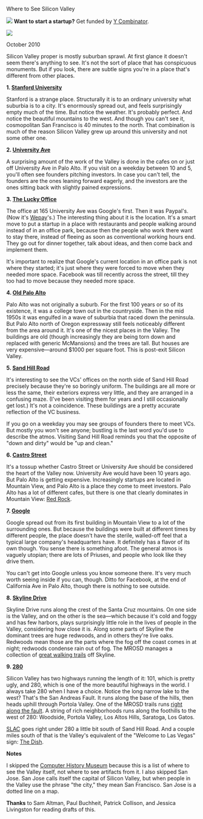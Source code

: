 Where to See Silicon Valley


![](http://www.virtumundo.com/images/spacer.gif)
**Want to start a startup?** Get funded by
[Y Combinator](http://ycombinator.com/apply.html).

  
![](http://www.virtumundo.com/images/spacer.gif)


October 2010  
  
Silicon Valley proper is mostly suburban sprawl. At first glance
it doesn't seem there's anything to see. It's not the sort of place
that has conspicuous monuments. But if you look, there are subtle
signs you're in a place that's different from other places.  
  
**1. [Stanford
University](http://maps.google.com/maps?q=stanford+university)**  
  
Stanford is a strange place. Structurally it is to an ordinary
university what suburbia is to a city. It's enormously spread out,
and feels surprisingly empty much of the time. But notice the
weather. It's probably perfect. And notice the beautiful mountains
to the west. And though you can't see it, cosmopolitan San Francisco
is 40 minutes to the north. That combination is much of the reason
Silicon Valley grew up around this university and not some other
one.  
  
**2. [University
Ave](http://maps.google.com/maps?q=university+and+ramona+palo+alto)**  
  
A surprising amount of the work of the Valley is done in the cafes
on or just off University Ave in Palo Alto. If you visit on a
weekday between 10 and 5, you'll often see founders pitching
investors. In case you can't tell, the founders are the ones leaning
forward eagerly, and the investors are the ones sitting back with
slightly pained expressions.  
  
**3. [The Lucky
Office](http://maps.google.com/maps?q=165+university+ave+palo+alto)**  
  
The office at 165 University Ave was Google's first. Then it was
Paypal's. (Now it's [Wepay](http://wepay.com)'s.) The interesting thing about it is
the location. It's a smart move to put a startup in a place with
restaurants and people walking around instead of in an office park,
because then the people who work there want to stay there, instead
of fleeing as soon as conventional working hours end. They go out
for dinner together, talk about ideas, and then come back and
implement them.  
  
It's important to realize that Google's current location in an
office park is not where they started; it's just where they were
forced to move when they needed more space. Facebook was till
recently across the street, till they too had to move because they
needed more space.  
  
**4. [Old
Palo Alto](http://maps.google.com/maps?q=old+palo+alto)**  
  
Palo Alto was not originally a suburb. For the first 100 years or
so of its existence, it was a college town out in the countryside.
Then in the mid 1950s it was engulfed in a wave of suburbia that
raced down the peninsula. But Palo Alto north of Oregon expressway
still feels noticeably different from the area around it. It's one
of the nicest places in the Valley. The buildings are old (though
increasingly they are being torn down and replaced with generic
McMansions) and the trees are tall. But houses are very
expensive—around $1000 per square foot. This is post-exit
Silicon Valley.  
  

**5. [Sand
Hill Road](http://maps.google.com/maps?q=2900+sand+hill+road+menlo+park)**  
  
It's interesting to see the VCs' offices on the north side of Sand
Hill Road precisely because they're so boringly uniform. The
buildings are all more or less the same, their exteriors express
very little, and they are arranged in a confusing maze. (I've been
visiting them for years and I still occasionally get lost.) It's
not a coincidence. These buildings are a pretty accurate reflection
of the VC business.  
  
If you go on a weekday you may see groups of founders there to meet
VCs. But mostly you won't see anyone; bustling is the last word
you'd use to describe the atmos. Visiting Sand Hill Road reminds
you that the opposite of "down and dirty" would be "up and clean."  
  
**6. [Castro
Street](http://maps.google.com/maps?q=castro+and+villa+mountain+view)**  
  
It's a tossup whether Castro Street or University Ave should be
considered the heart of the Valley now. University Ave would have
been 10 years ago. But Palo Alto is getting expensive. Increasingly
startups are located in Mountain View, and Palo Alto is a place
they come to meet investors. Palo Alto has a lot of different
cafes, but there is one that clearly dominates in Mountain View:
[Red
Rock](http://maps.google.com/places/us/ca/mountain-view/castro-st/201/-red-rock-coffee).  
  
**7. [Google](http://maps.google.com/maps?q=charleston+road+mountain+view)**  
  
Google spread out from its first building in Mountain View 
to a lot of the surrounding ones. But because the
buildings were built at different times by different people,
the place doesn't have the sterile, walled-off feel that a typical
large company's headquarters have. It definitely has a flavor of
its own though. You sense there is something afoot. The general
atmos is vaguely utopian; there are lots of Priuses, and people who
look like they drive them.  
  
You can't get into Google unless you know someone there. It's very
much worth seeing inside if you can, though. Ditto for Facebook,
at the end of California Ave in Palo Alto, though there is nothing
to see outside.  
  
**8. [Skyline
Drive](http://maps.google.com/maps?q=skylonda)**  
  
Skyline Drive runs along the crest of the Santa Cruz mountains. On
one side is the Valley, and on the other is the sea—which
because it's cold and foggy and has few harbors, plays surprisingly
little role in the lives of people in the Valley, considering how
close it is. Along some parts of Skyline the dominant trees are
huge redwoods, and in others they're live oaks. Redwoods mean those
are the parts where the fog off the coast comes in at night; redwoods
condense rain out of fog. The MROSD manages a collection of [great walking trails](http://www.openspace.org/) off
Skyline.  
  
**9. [280](http://maps.google.com/maps?q=interstate+280+san+mateo)**  
  
Silicon Valley has two highways running the length of it: 101, which
is pretty ugly, and 280, which is one of the more beautiful highways
in the world. I always take 280 when I have a choice. Notice the
long narrow lake to the west? That's the San Andreas Fault. It
runs along the base of the hills, then heads uphill through Portola
Valley. One of the MROSD trails runs [right along
the fault](http://www.openspace.org/preserves/pr_los_trancos.asp). A string of rich neighborhoods runs along the
foothills to the west of 280: Woodside, Portola Valley, Los Altos
Hills, Saratoga, Los Gatos.  
  
[SLAC](http://www.flickr.com/photos/38037974@N00/3890299362/) goes right under 280 a little bit south of Sand Hill Road. And a couple miles south of that is the Valley's equivalent of the "Welcome to Las Vegas" sign: [The Dish](http://www.flickr.com/photos/paulbarroga/3443486941/).  
  
  
  

**Notes**  
  
I skipped the [Computer
History Museum](http://www.computerhistory.org/) because this is a list of where to see the Valley
itself, not where to see artifacts from it. I also skipped San
Jose. San Jose calls itself the capital of Silicon Valley, but
when people in the Valley use the phrase "the city," they mean San
Francisco. San Jose is a dotted line on a map.  
  
**Thanks** to Sam Altman, Paul Buchheit, Patrick Collison, and Jessica Livingston
for reading drafts of this.  
  



